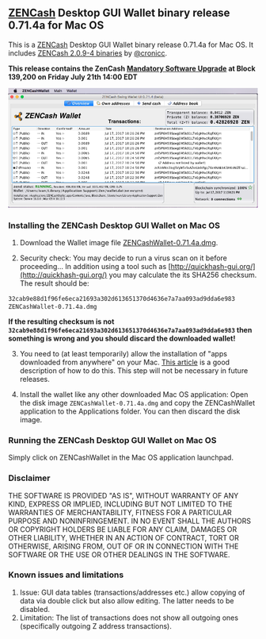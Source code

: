 ## [ZENCash](https://zensystem.io/) Desktop GUI Wallet binary release 0.71.4a for Mac OS

This is a [ZENCash](https://zensystem.io/) Desktop GUI Wallet binary release 0.71.4a for Mac OS. 
It includes [ZENCash 2.0.9-4 binaries](https://github.com/ZencashOfficial/zen/releases/tag/v2.0.9-4) 
by [@cronicc](https://github.com/cronicc). 

**This release contains the ZenCash [Mandatory Software Upgrade](https://blog.zensystem.io/zencash-hard-fork-at-block-139200-on-friday-july-21th-1400-edt/) at Block 139,200 on Friday July 21th 14:00 EDT**

![Screenshot](ZENCashWalletMac.png "Main Window")

### Installing the ZENCash Desktop GUI Wallet on Mac OS

1. Download the Wallet image file 
[ZENCashWallet-0.71.4a.dmg](https://github.com/vaklinov/zencash-swing-wallet-ui/releases/download/0.71.4/ZENCashWallet-0.71.4a.dmg). 

2. Security check: You may decide to run a virus scan on it before proceeding... In addition using a tool 
such as [http://quickhash-gui.org/](http://quickhash-gui.org/) you may calculate the its SHA256 checksum. The 
result should be:
```
32cab9e88d1f96fe6eca21693a302d613651370d4636e7a7aa093ad9dda6e983  ZENCashWallet-0.71.4a.dmg
```
**If the resulting checksum is not `32cab9e88d1f96fe6eca21693a302d613651370d4636e7a7aa093ad9dda6e983` then**
**something is wrong and you should discard the downloaded wallet!**

3. You need to (at least temporarily) allow the installation of "apps downloaded from anywhere" on your Mac. 
[This article](http://osxdaily.com/2016/09/27/allow-apps-from-anywhere-macos-gatekeeper/) is a good description
of how to do this. This step will not be necessary in future releases. 

4. Install the wallet like any other downloaded Mac OS application: Open the disk image `ZENCashWallet-0.71.4a.dmg`
and copy the ZENCashWallet application to the Applications folder. You can then discard the disk image.
   
### Running the ZENCash Desktop GUI Wallet on Mac OS

Simply click on ZENCashWallet in the Mac OS application launchpad.

### Disclaimer

THE SOFTWARE IS PROVIDED "AS IS", WITHOUT WARRANTY OF ANY KIND, EXPRESS OR
IMPLIED, INCLUDING BUT NOT LIMITED TO THE WARRANTIES OF MERCHANTABILITY,
FITNESS FOR A PARTICULAR PURPOSE AND NONINFRINGEMENT. IN NO EVENT SHALL THE
AUTHORS OR COPYRIGHT HOLDERS BE LIABLE FOR ANY CLAIM, DAMAGES OR OTHER
LIABILITY, WHETHER IN AN ACTION OF CONTRACT, TORT OR OTHERWISE, ARISING FROM,
OUT OF OR IN CONNECTION WITH THE SOFTWARE OR THE USE OR OTHER DEALINGS IN THE
SOFTWARE.

### Known issues and limitations
1. Issue: GUI data tables (transactions/addresses etc.) allow copying of data via double click but also allow editing. 
The latter needs to be disabled. 
1. Limitation: The list of transactions does not show all outgoing ones (specifically outgoing Z address 
transactions).  
